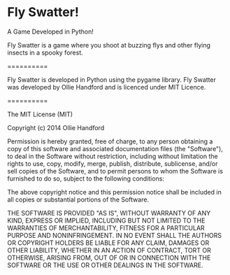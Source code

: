 Fly Swatter!
==========

A Game Developed in Python!

Fly Swatter is a game where you shoot at buzzing flys and other flying insects in a spooky forest.

==========

Fly Swatter is developed in Python using the pygame library.
Fly Swatter was developed by Ollie Handford and is licenced under MIT Licence.

==========

The MIT License (MIT)

Copyright (c) 2014 Ollie Handford

Permission is hereby granted, free of charge, to any person obtaining a copy of
this software and associated documentation files (the "Software"), to deal in
the Software without restriction, including without limitation the rights to
use, copy, modify, merge, publish, distribute, sublicense, and/or sell copies of
the Software, and to permit persons to whom the Software is furnished to do so,
subject to the following conditions:

The above copyright notice and this permission notice shall be included in all
copies or substantial portions of the Software.

THE SOFTWARE IS PROVIDED "AS IS", WITHOUT WARRANTY OF ANY KIND, EXPRESS OR
IMPLIED, INCLUDING BUT NOT LIMITED TO THE WARRANTIES OF MERCHANTABILITY, FITNESS
FOR A PARTICULAR PURPOSE AND NONINFRINGEMENT. IN NO EVENT SHALL THE AUTHORS OR
COPYRIGHT HOLDERS BE LIABLE FOR ANY CLAIM, DAMAGES OR OTHER LIABILITY, WHETHER
IN AN ACTION OF CONTRACT, TORT OR OTHERWISE, ARISING FROM, OUT OF OR IN
CONNECTION WITH THE SOFTWARE OR THE USE OR OTHER DEALINGS IN THE SOFTWARE.
